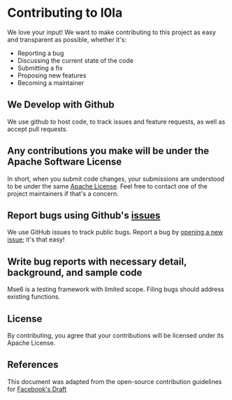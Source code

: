 # Contributing to l0la
We love your input! We want to make contributing to this project as easy and transparent as possible, whether it's:

- Reporting a bug
- Discussing the current state of the code
- Submitting a fix
- Proposing new features
- Becoming a maintainer

## We Develop with Github
We use github to host code, to track issues and feature requests, as well as accept pull requests.

## Any contributions you make will be under the Apache Software License
In short, when you submit code changes, your submissions are understood to be under the same [Apache License](https://github.com/simonmittag/jabba/blob/master/LICENSE). Feel free to contact one of the project maintainers if that's a concern.

## Report bugs using Github's [issues](https://github.com/simonmittag/l0la/issues)
We use GitHub issues to track public bugs. Report a bug by [opening a new issue](https://github.com/simonmittag/l0la/issues/new/choose); it's that easy!

## Write bug reports with necessary detail, background, and sample code
Mse6 is a testing framework with limited scope. Filing bugs should address existing functions.

## License
By contributing, you agree that your contributions will be licensed under its Apache License.

## References
This document was adapted from the open-source contribution guidelines for [Facebook's Draft](https://github.com/facebook/draft-js/blob/a9316a723f9e918afde44dea68b5f9f39b7d9b00/CONTRIBUTING.md)
